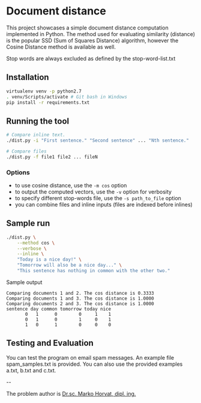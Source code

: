 # Document distance

This project showcases a simple document distance computation implemented in
Python. The method used for evaluating similarity (distance) is the popular SSD
(Sum of Squares Distance) algorithm, however the Cosine Distance method is
available as well.

Stop words are always excluded as defined by the stop-word-list.txt

## Installation

```sh
virtualenv venv -p python2.7
. venv/Scripts/activate # Git bash in Windows
pip install -r requirements.txt
```

## Running the tool

```sh
# Compare inline text.
./dist.py -i "First sentence." "Second sentence" ... "Nth sentence."

# Compare files
./dist.py -f file1 file2 ... fileN
```

### Options

* to use cosine distance, use the `-m cos` option
* to output the computed vectors, use the `-v` option for verbosity
* to specify different stop-words file, use the `-s path_to_file` option
* you can combine files and inline inputs (files are indexed before inlines)

## Sample run

```sh
./dist.py \
    --method cos \
    --verbose \
    --inline \
    "Today is a nice day!" \
    "Tomorrow will also be a nice day..." \
    "This sentence has nothing in common with the other two."
```

Sample output

```
Comparing documents 1 and 2. The cos distance is 0.3333
Comparing documents 1 and 3. The cos distance is 1.0000
Comparing documents 2 and 3. The cos distance is 1.0000
sentence day common tomorrow today nice
       0   1      0        0     1    1
       0   1      0        1     0    1
       1   0      1        0     0    0
```

## Testing and Evaluation

You can test the program on email spam messages. An example file
spam_samples.txt is provided. You can also use the provided examples a.txt,
b.txt and c.txt.

--

The problem author is
[Dr.sc. Marko Horvat, dipl. ing.](http://marko-horvat.name/site/)
